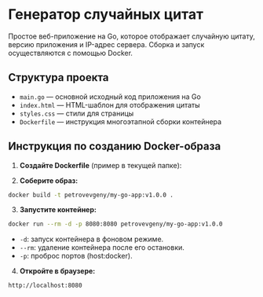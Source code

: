 # Генератор случайных цитат

Простое веб-приложение на Go, которое отображает случайную цитату, версию приложения и IP-адрес сервера. Сборка и запуск осуществляются с помощью Docker.

## Структура проекта
- `main.go` — основной исходный код приложения на Go
- `index.html` — HTML-шаблон для отображения цитаты
- `styles.css` — стили для страницы
- `Dockerfile` — инструкция многоэтапной сборки контейнера

## Инструкция по созданию Docker-образа

1. **Создайте Dockerfile** (пример в текущей папке):



2. **Соберите образ:**

```sh
docker build -t petrovevgeny/my-go-app:v1.0.0 .
```

3. **Запустите контейнер:**

```sh
docker run --rm -d -p 8080:8080 petrovevgeny/my-go-app:v1.0.0
```

- `-d`: запуск контейнера в фоновом режиме.
- `--rm`: удаление контейнера после его остановки.
- `-p`: проброс портов (host:docker).

4. **Откройте в браузере:**

`http://localhost:8080`
